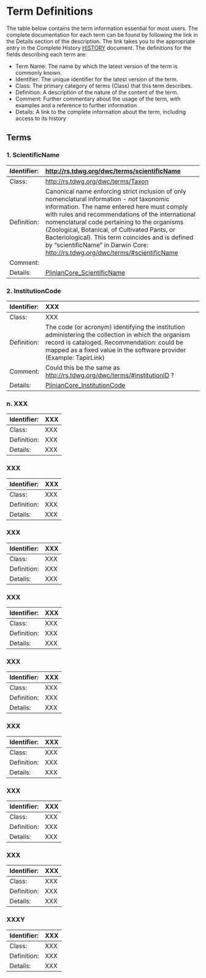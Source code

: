 # Term Definitions #

The table below contains the term information essential for most users. The complete documentation for each term can be found by following the link in the Details section of the description. The link takes you to the appropriate entry in the Complete History [HISTORY](HISTORY.md) document. The definitions for the fields describing each term are:
  * Term Name: 	The name by which the latest version of the term is commonly known.
  * Identifier: 	The unique identifier for the latest version of the term.
  * Class: 	The primary category of terms (Class) that this term describes.
  * Definition: 	A description of the nature of the content of the term.
  * Comment: 	Further commentary about the usage of the term, with examples and a reference to further information.
  * Details: 	A link to the complete information about the term, including access to its history

## Terms ##


### 1. ScientificName ###

| Identifier: | http://rs.tdwg.org/dwc/terms/scientificName|
|:------------|:-------------------------------------------|
| Class:      | http://rs.tdwg.org/dwc/terms/Taxon         |
| Definition: | Canonical name enforcing strict inclusion of only nomenclatural information - _not_ taxonomic information. The name entered here must comply with rules and recommendations of the international nomenclatural code pertaining to the organisms (Zoological, Botanical, of Cultivated Pants, or Bacteriological). This term coincides and is defined by “scientificName” in Darwin Core: http://rs.tdwg.org/dwc/terms/#scientificName|
| Comment:    |                                            |
| Details:    |[PlinianCore\_ScientificName](PlinianCore_ScientificName.md)|

### 2. InstitutionCode ###


| Identifier: | XXX |
|:------------|:----|
| Class:      | XXX |
| Definition: | The code (or acronym) identifying the institution administering the collection in which the organism record is cataloged. Recommendation: could be mapped as a fixed value in the software provider (Example: TapirLink) |
| Comment:    | Could this be the same as http://rs.tdwg.org/dwc/terms/#institutionID ? |
| Details:    | [PlinianCore\_InstitutionCode](PlinianCore_InstitutionCode.md) |

### n. XXX ###

| Identifier: | XXX |
|:------------|:----|
| Class:      | XXX |
| Definition: | XXX |
| Details:    | XXX |

### XXX ###

| Identifier: | XXX |
|:------------|:----|
| Class:      | XXX |
| Definition: | XXX |
| Details:    | XXX |

### XXX ###

| Identifier: | XXX |
|:------------|:----|
| Class:      | XXX |
| Definition: | XXX |
| Details:    | XXX |

### XXX ###

| Identifier: | XXX |
|:------------|:----|
| Class:      | XXX |
| Definition: | XXX |
| Details:    | XXX |

### XXX ###

| Identifier: | XXX |
|:------------|:----|
| Class:      | XXX |
| Definition: | XXX |
| Details:    | XXX |

### XXX ###

| Identifier: | XXX |
|:------------|:----|
| Class:      | XXX |
| Definition: | XXX |
| Details:    | XXX |

### XXX ###

| Identifier: | XXX |
|:------------|:----|
| Class:      | XXX |
| Definition: | XXX |
| Details:    | XXX |

### XXX ###

| Identifier: | XXX |
|:------------|:----|
| Class:      | XXX |
| Definition: | XXX |
| Details:    | XXX |


### XXXY ###

| Identifier: | XXX |
|:------------|:----|
| Class:      | XXX |
| Definition: | XXX |
| Details:    | XXX |